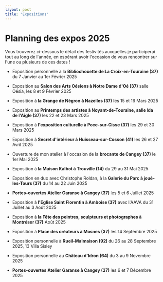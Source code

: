 ```yaml
---
layout: post
title: "Expositions"
---
```

# Planning des expos 2025

 Vous trouverez ci-dessous le détail des festivités auxquelles je participerai tout au long de l'année, en espérant avoir l'occasion de vous rencontrer sur l'une ou plusieurs de ces dates !



- Exposition personnelle à la **Bibliochouette de La Croix-en-Touraine (37)**  du 7 Janvier au 1er Février 2025

  

- Exposition au **Salon des Arts Oésiens à Notre Dame d'Oé (37)** salle Oésia, les 8 et 9 Février 2025

  

- Exposition à **la Grange de Négron à Nazelles (37)** les 15 et 16 Mars 2025

- Exposition au **Printemps des artistes à Noyant-de-Touraine, salle Ida de l'Aigle (37)** les 22 et 23 Mars 2025

- Exposition à  **l'exposition culturelle à Poce-sur-Cisse  (37)** les 29 et 30 Mars 2025

  

- Exposition à **Secret d'intérieur à Huisseau-sur-Cosson (41)** les 26 et 27 Avril 2025

  

- Ouverture de mon atelier à l'occasion de la **brocante de Cangey (37)** le 1er Mai 2025

- Exposition à **la Maison Kalbot à Trouville (14)** du 29 au 31 Mai 2025

  

- Exposition en duo avec Christophe Roldan, à la **Galerie du Parc à joué-les-Tours (37)** du 14 au 22 Juin 2025

  

- **Portes-ouvertes Atelier Garanse à Cangey (37)** les 5 et 6 Juillet 2025

  

- Exposition à **l'Eglise Saint Florentin à Amboise (37)** avec l'AAVA du 31 Juillet au 3 Août 2025

- Exposition à **la Fête des peintres, sculpteurs et photographes à Montrésor (37)**  Août 2025

  

- Exposition à **Place des créateurs à Mosnes (37)**  les 14 Septembre 2025

  

- Exposition personnelle à **Rueil-Malmaison (92)** du 26 au 28 Septembre 2025, 13 Villa Sisley

  

- Exposition personnelle au **Château d'Idron (64)** du 3 au 9 Novembre 2025

  

- **Portes-ouvertes Atelier Garanse à Cangey (37)**  les 6 et 7  Décembre 2025

  

  

  

  